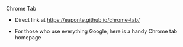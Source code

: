 Chrome Tab



- Direct link at https://eaponte.github.io/chrome-tab/

- For those who use everything Google, here is a handy Chrome tab homepage
